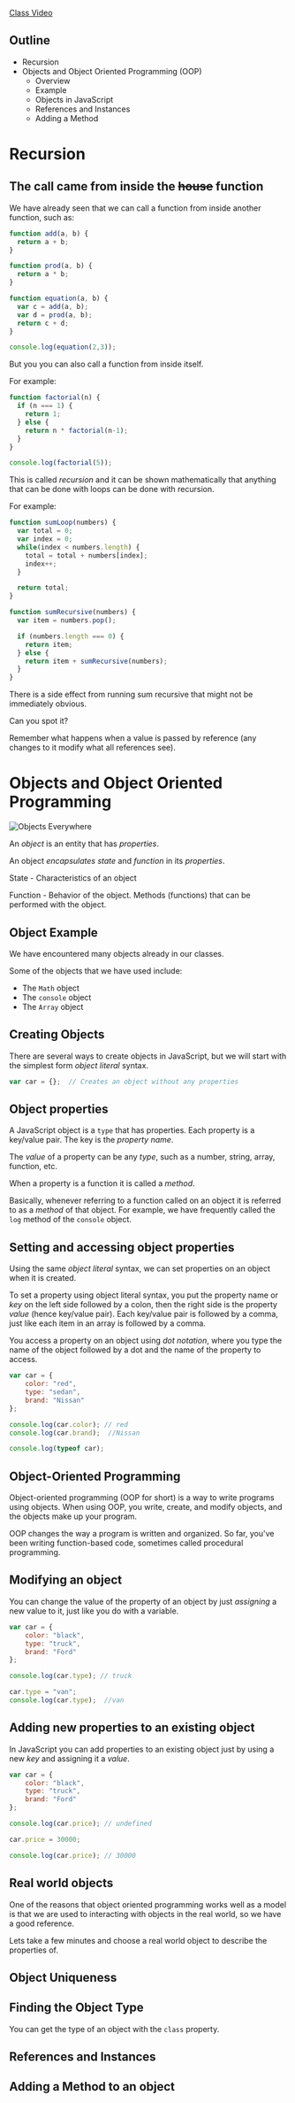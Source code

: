 [Class Video]()

## Outline
* Recursion
* Objects and Object Oriented Programming (OOP)
  * Overview
  * Example
  * Objects in JavaScript
  * References and Instances
  * Adding a Method


# Recursion

## The call came from inside the ~~house~~ function

We have already seen that we can call a function from inside another function, such as:

```javascript
function add(a, b) {
  return a + b;
}

function prod(a, b) {
  return a * b;
}

function equation(a, b) {
  var c = add(a, b);
  var d = prod(a, b);
  return c + d;
}

console.log(equation(2,3));
```

But you you can also call a function from inside itself.

For example:

```javascript
function factorial(n) {
  if (n === 1) {
    return 1;
  } else {
    return n * factorial(n-1);
  }
}

console.log(factorial(5));
```

This is called *recursion* and it can be shown mathematically that anything that can be done with loops can be done with recursion. 

For example:

```javascript
function sumLoop(numbers) {
  var total = 0;
  var index = 0;
  while(index < numbers.length) {
    total = total + numbers[index];
    index++;
  }

  return total;
}

function sumRecursive(numbers) {
  var item = numbers.pop();

  if (numbers.length === 0) {
    return item;
  } else {
    return item + sumRecursive(numbers);
  }
}
```

There is a side effect from running sum recursive that might not be immediately obvious.

Can you spot it?

Remember what happens when a value is passed by reference (any changes to it modify what all references see).


# Objects and Object Oriented Programming

![Objects Everywhere](https://i.imgflip.com/1jfg8c.jpg)

An *object* is an entity that has *properties*.

An object *encapsulates* *state* and *function* in its *properties*.

State - Characteristics of an object

Function - Behavior of the object. Methods (functions) that can be performed with the object.

## Object Example

We have encountered many objects already in our classes.

Some of the objects that we have used include:
* The `Math` object
* The `console` object
* The `Array` object


## Creating Objects

There are several ways to create objects in JavaScript, but we will start with the simplest form *object literal* syntax.

```javascript
var car = {};  // Creates an object without any properties

```

## Object properties

A JavaScript object is a `type` that has properties. Each property is a key/value pair. The key is the *property name*.

The *value* of a property can be any *type*, such as a number, string, array, function, etc.

When a property is a function it is called a *method*.

Basically, whenever referring to a function called on an object it is referred to as a *method* of that object. For example, we have frequently called the `log` method of the `console` object.

## Setting and accessing object properties

Using the same *object literal* syntax, we can set properties on an object when it is created.

To set a property using object literal syntax, you put the property name or *key* on the left side followed by a colon,
then the right side is the property *value* (hence key/value pair). Each key/value pair is followed by a comma, just like each item in an array is followed by a comma.

You access a property on an object using *dot notation*, where you type the name of the object followed by a dot and the name of the property to access.

```javascript
var car = {
    color: "red",
    type: "sedan",
    brand: "Nissan"
};

console.log(car.color); // red
console.log(car.brand);  //Nissan

console.log(typeof car);
```

## Object-Oriented Programming
Object-oriented programming (OOP for short) is a way to write programs using objects. When using OOP, you write, create, and modify objects, and the objects make up your program.

OOP changes the way a program is written and organized. So far, you've been writing function-based code, sometimes called procedural programming.

## Modifying an object

You can change the value of the property of an object by just *assigning* a new value to it, just like you do with a variable.

```javascript
var car = {
    color: "black",
    type: "truck",
    brand: "Ford"
};

console.log(car.type); // truck

car.type = "van";
console.log(car.type);  //van
```

## Adding new properties to an existing object

In JavaScript you can add properties to an existing object just by using a new *key* and assigning it a *value*.

```javascript
var car = {
    color: "black",
    type: "truck",
    brand: "Ford"
};

console.log(car.price); // undefined

car.price = 30000;

console.log(car.price); // 30000
```

## Real world objects

One of the reasons that object oriented programming works well as a model is that we are used to interacting with objects in the real world, so we have a good reference.

Lets take a few minutes and choose a real world object to describe the properties of.


## Object Uniqueness


## Finding the Object Type
You can get the type of an object with the `class` property.


## References and Instances


## Adding a Method to an object